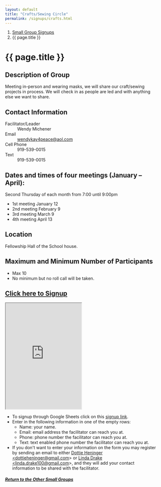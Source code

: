 ```yaml
---
layout: default
title: "Crafts/Sewing Circle"
permalink: /signups/crafts.html
---
```

<nav aria-label="breadcrumb">
  <ol class="breadcrumb">
      <li class="breadcrumb-item"><a class="noIcon" href="{{ site.baseurl }}/small-groups.html">Small Group Signups</a></li>
      <li class="breadcrumb-item active" aria-current="page">{{ page.title }}</li>
  </ol>
</nav>

# {{ page.title }}

## Description of Group
Meeting in-person and wearing masks, we will share our craft/sewing
projects in process.  We will check in as people are led and with 
anything else we want to share.

## Contact Information
<dl> 
  <dt>Facilitator/Leader</dt>
  <dd>Wendy Michener</dd>
  <dt>Email</dt>
  <dd><a href="mailto:wendykay4peace@aol.com">wendykay4peace@aol.com</a></dd>
  <dt>Cell Phone</dt>
  <dd>919-539-0015</dd>
  <dt>Text</dt>
  <dd>919-539-0015</dd>
</dl>

## Dates and times of four meetings (January – April):
Second Thursday of each month from 7:00 until 9:00pm

- 1st meeting January 12
- 2nd meeting February 9
- 3rd meeting March 9
- 4th meeting April 13

## Location
Fellowship Hall of the School house.

## Maximum and Minimum Number of Participants
- Max 10
- No minimum but no roll call will be taken.

## [Click here to Signup](https://docs.google.com/spreadsheets/d/1SL6mpwabvAPNB0tzGnZhZv9LJS4ZTqkZmXz-38jmrjo/edit?usp=sharing)

<div class="text-center">
  <iframe src="https://docs.google.com/spreadsheets/d/e/2PACX-1vRImfB21S6ou2BunX010GPhEgdt968e1X68vhGs_DkKuz54vL49vMzITQCs5UtbJZ7El6irH75LOQyw/pubhtml?gid=198606566&amp;single=true&amp;widget=true&amp;headers=false&amp;range=A2:B13"
  width="250px"
  height="350px">
  </iframe>
</div>

- To signup through Google Sheets click on this [signup link](https://docs.google.com/spreadsheets/d/1SL6mpwabvAPNB0tzGnZhZv9LJS4ZTqkZmXz-38jmrjo/edit?usp=sharing).
- Enter in the following information in one of the empty rows:
  - Name: your name.
  - Email: email address the facilitator can reach you at.
  - Phone: phone number the facilitator can reach you at.
  - Text: text enabled phone number the facilitator can reach you at.
- If you don't want to enter your information on the form you may register by 
  sending an email to either <a href='mailto:dottieheninger@gmail.com'>Dottie Heninger &lt;dottieheninger@gmail.com&gt;</a> or 
  <a href='mailto:linda.drake100@gmail.com'>Linda Drake &lt;linda.drake100@gmail.com&gt;</a>, and they will add 
  your contact information to be shared with the facilitator.

<div class="text-center">
  <h5><a href="{{ site.baseurl }}/small-groups.html">Return to the Other Small Groups</a></h5>
</div>
